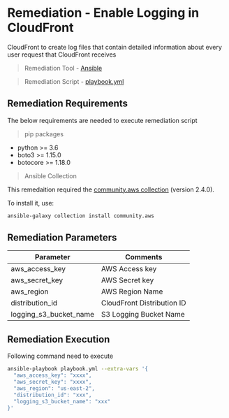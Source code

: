 # Remediation - Enable Logging in CloudFront
CloudFront to create log files that contain detailed information about every user request that CloudFront receives

> Remediation Tool   - [Ansible](https://www.ansible.com/)

> Remediation Script - [playbook.yml](playbook.yml)

## Remediation Requirements
The below requirements are needed to execute remediation script

> pip packages
- python >= 3.6
- boto3 >= 1.15.0
- botocore >= 1.18.0

> Ansible Collection

This remedaition required the [community.aws collection](https://galaxy.ansible.com/community/aws) (version 2.4.0).

To install it, use: 
```sh
ansible-galaxy collection install community.aws
```

## Remediation Parameters

| Parameter       | Comments                   |
|-----------------|----------------------------|
| aws_access_key  | AWS Access key             |
| aws_secret_key  | AWS Secret key             |
| aws_region          | AWS Region Name            |
| distribution_id | CloudFront Distribution ID |
| logging_s3_bucket_name          | S3 Logging Bucket Name     |



## Remediation Execution
Following command need to execute
```sh
ansible-playbook playbook.yml --extra-vars '{
  "aws_access_key": "xxxx",
  "aws_secret_key": "xxxx",
  "aws_region": "us-east-2",
  "distribution_id": "xxx",
  "logging_s3_bucket_name": "xxx"
}'
```